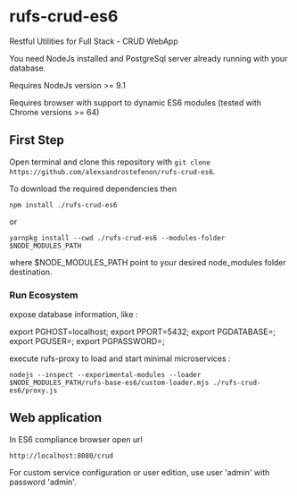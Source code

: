 # rufs-crud-es6

Restful Utilities for Full Stack - CRUD WebApp

You need NodeJs installed and PostgreSql server already running with your database.

Requires NodeJs version >= 9.1

Requires browser with support to dynamic ES6 modules (tested with Chrome versions >= 64)

## First Step

Open terminal and clone this repository with `git clone https://github.com/alexsandrostefenon/rufs-crud-es6`.

To download the required dependencies then

`npm install ./rufs-crud-es6` 

or

`yarnpkg install --cwd ./rufs-crud-es6 --modules-folder $NODE_MODULES_PATH`

where $NODE_MODULES_PATH point to your desired node_modules folder destination.

### Run Ecosystem

expose database information, like :

export PGHOST=localhost;
export PPORT=5432;
export PGDATABASE=<database name>;
export PGUSER=<database user>;
export PGPASSWORD=<database password>;

execute rufs-proxy to load and start minimal microservices :

`nodejs --inspect --experimental-modules --loader $NODE_MODULES_PATH/rufs-base-es6/custom-loader.mjs ./rufs-crud-es6/proxy.js`

## Web application

In ES6 compliance browser open url

`http://localhost:8080/crud`

For custom service configuration or user edition, use user 'admin' with password 'admin'.
